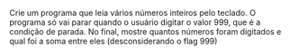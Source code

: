 Crie um programa que leia vários números inteiros pelo teclado. O programa só vai
parar quando o usuário digitar o valor 999, que é a condição de parada. No final, mostre
quantos números foram digitados e qual foi a soma entre eles (desconsiderando o flag 999)